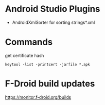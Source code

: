 # Android Studio Plugins
 - AndroidXmlSorter for sorting strings*.xml

# Commands
get certificate hash

`keytool -list -printcert -jarfile *.apk`

# F-Droid build updates
https://monitor.f-droid.org/builds